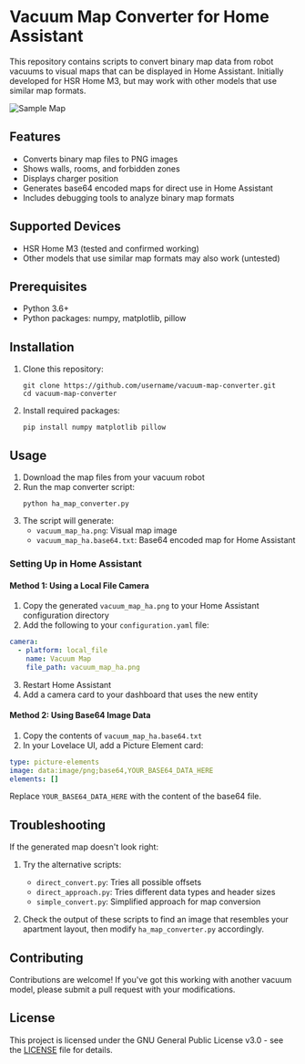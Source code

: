 # Vacuum Map Converter for Home Assistant

This repository contains scripts to convert binary map data from robot vacuums to visual maps that can be displayed in Home Assistant. Initially developed for HSR Home M3, but may work with other models that use similar map formats.

![Sample Map](https://github.com/username/vacuum-map-converter/raw/main/docs/sample_map.png)

## Features

- Converts binary map files to PNG images
- Shows walls, rooms, and forbidden zones
- Displays charger position
- Generates base64 encoded maps for direct use in Home Assistant
- Includes debugging tools to analyze binary map formats

## Supported Devices

- HSR Home M3 (tested and confirmed working)
- Other models that use similar map formats may also work (untested)

## Prerequisites

- Python 3.6+
- Python packages: numpy, matplotlib, pillow

## Installation

1. Clone this repository:
   ```
   git clone https://github.com/username/vacuum-map-converter.git
   cd vacuum-map-converter
   ```

2. Install required packages:
   ```
   pip install numpy matplotlib pillow
   ```

## Usage

1. Download the map files from your vacuum robot
2. Run the map converter script:
   ```
   python ha_map_converter.py
   ```
3. The script will generate:
   - `vacuum_map_ha.png`: Visual map image
   - `vacuum_map_ha.base64.txt`: Base64 encoded map for Home Assistant

### Setting Up in Home Assistant

#### Method 1: Using a Local File Camera

1. Copy the generated `vacuum_map_ha.png` to your Home Assistant configuration directory
2. Add the following to your `configuration.yaml` file:

```yaml
camera:
  - platform: local_file
    name: Vacuum Map
    file_path: vacuum_map_ha.png
```

3. Restart Home Assistant
4. Add a camera card to your dashboard that uses the new entity

#### Method 2: Using Base64 Image Data

1. Copy the contents of `vacuum_map_ha.base64.txt`
2. In your Lovelace UI, add a Picture Element card:

```yaml
type: picture-elements
image: data:image/png;base64,YOUR_BASE64_DATA_HERE
elements: []
```

Replace `YOUR_BASE64_DATA_HERE` with the content of the base64 file.

## Troubleshooting

If the generated map doesn't look right:

1. Try the alternative scripts:
   - `direct_convert.py`: Tries all possible offsets
   - `direct_approach.py`: Tries different data types and header sizes
   - `simple_convert.py`: Simplified approach for map conversion

2. Check the output of these scripts to find an image that resembles your apartment layout, then modify `ha_map_converter.py` accordingly.

## Contributing

Contributions are welcome! If you've got this working with another vacuum model, please submit a pull request with your modifications.

## License

This project is licensed under the GNU General Public License v3.0 - see the [LICENSE](LICENSE.md) file for details.